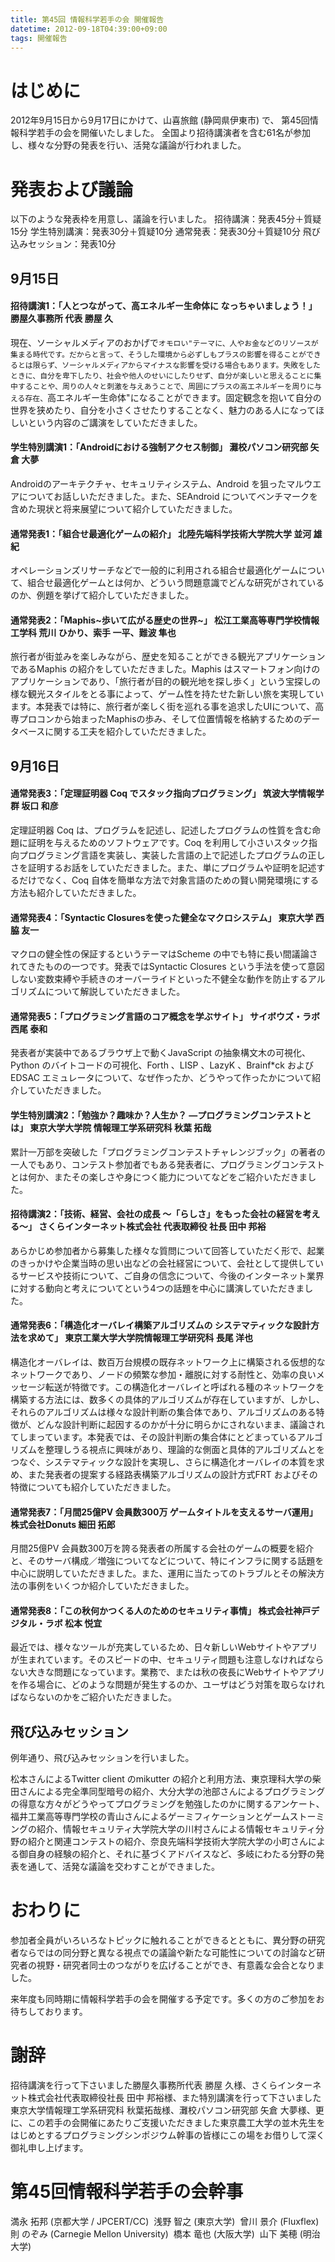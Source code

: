 ```yaml
---
title: 第45回 情報科学若手の会 開催報告
datetime: 2012-09-18T04:39:00+09:00
tags: 開催報告
---
```


# はじめに

2012年9月15日から9月17日にかけて、山喜旅館 (静岡県伊東市) で、 第45回情報科学若手の会を開催いたしました。 全国より招待講演者を含む61名が参加し、様々な分野の発表を行い、活発な議論が行われました。

# 発表および議論

以下のような発表枠を用意し、議論を行いました。
招待講演：発表45分＋質疑15分
学生特別講演：発表30分＋質疑10分
通常発表：発表30分＋質疑10分
飛び込みセッション：発表10分

## 9月15日

#### 招待講演1：「人とつながって、高エネルギー生命体に なっちゃいましょう！」 勝屋久事務所 代表 勝屋 久

現在、ソーシャルメディアのおかげで``オモロい"テーマに、人やお金などのリソースが集まる時代です。だからと言って、そうした環境から必ずしもプラスの影響を得ることができるとは限らず、ソーシャルメディアからマイナスな影響を受ける場合もあります。失敗をしたときに、自分を卑下したり、社会や他人のせいにしたりせず、自分が楽しいと思えることに集中することや、周りの人々と刺激を与えあうことで、周囲にプラスの高エネルギーを周りに与える存在、``高エネルギー生命体"になることができます。固定観念を抱いて自分の世界を狭めたり、自分を小さくさせたりすることなく、魅力のある人になってほしいという内容のご講演をしていただきました。

#### 学生特別講演1：「Androidにおける強制アクセス制御」 灘校パソコン研究部 矢倉 大夢

Androidのアーキテクチャ、セキュリティシステム、Android を狙ったマルウエアについてお話しいただきました。また、SEAndroid についてベンチマークを含めた現状と将来展望について紹介していただきました。

#### 通常発表1：「組合せ最適化ゲームの紹介」 北陸先端科学技術大学院大学 並河 雄紀

オペレーションズリサーチなどで一般的に利用される組合せ最適化ゲームについて、組合せ最適化ゲームとは何か、どういう問題意識でどんな研究がされているのか、例題を挙げて紹介していただきました。

#### 通常発表2：「Maphis~歩いて広がる歴史の世界~」 松江工業高等専門学校情報工学科 荒川 ひかり、索手 一平、難波 隼也

旅行者が街並みを楽しみながら、歴史を知ることができる観光アプリケーションであるMaphis の紹介をしていただきました。Maphis はスマートフォン向けのアプリケーションであり、「旅行者が目的の観光地を探し歩く」という宝探しの様な観光スタイルをとる事によって、ゲーム性を持たせた新しい旅を実現しています。本発表では特に、旅行者が楽しく街を巡れる事を追求したUIについて、高専プロコンから始まったMaphisの歩み、そして位置情報を格納するためのデータベースに関する工夫を紹介していただきました。

## 9月16日

#### 通常発表3：「定理証明器 Coq でスタック指向プログラミング」 筑波大学情報学群 坂口 和彦

定理証明器 Coq は、プログラムを記述し、記述したプログラムの性質を含む命題に証明を与えるためのソフトウェアです。Coq を利用して小さいスタック指向プログラミング言語を実装し、実装した言語の上で記述したプログラムの正しさを証明するお話をしていただきました。また、単にプログラムや証明を記述するだけでなく、Coq 自体を簡単な方法で対象言語のための賢い開発環境にする方法も紹介していただきました。

#### 通常発表4：「Syntactic Closuresを使った健全なマクロシステム」 東京大学 西脇 友一

マクロの健全性の保証するというテーマはScheme の中でも特に長い間議論されてきたものの一つです。発表ではSyntactic Closures という手法を使って意図しない変数束縛や手続きのオーバーライドといった不健全な動作を防止するアルゴリズムについて解説していただきました。

#### 通常発表5：「プログラミング言語のコア概念を学ぶサイト」 サイボウズ・ラボ 西尾 泰和

発表者が実装中であるブラウザ上で動くJavaScript の抽象構文木の可視化、Python のバイトコードの可視化、Forth 、LISP 、LazyK 、Brainf*ck およびEDSAC エミュレータについて、なぜ作ったか、どうやって作ったかについて紹介していただきました。

#### 学生特別講演2：「勉強か？趣味か？人生か？ ―プログラミングコンテストとは」 東京大学大学院 情報理工学系研究科 秋葉 拓哉

累計一万部を突破した「プログラミングコンテストチャレンジブック」の著者の一人でもあり、コンテスト参加者でもある発表者に、プログラミングコンテストとは何か、またその楽しさや身につく能力についてなどをご紹介いただきました。

#### 招待講演2：「技術、経営、会社の成長 ～「らしさ」をもった会社の経営を考える～」 さくらインターネット株式会社 代表取締役 社長 田中 邦裕

あらかじめ参加者から募集した様々な質問について回答していただく形で、起業のきっかけや企業当時の思い出などの会社経営について、会社として提供しているサービスや技術について、ご自身の信念について、今後のインターネット業界に対する動向と考えについてという4つの話題を中心に講演していただきました。

#### 通常発表6：「構造化オーバレイ構築アルゴリズムの システマティックな設計方法を求めて」 東京工業大学大学院情報理工学研究科 長尾 洋也

構造化オーバレイは、数百万台規模の既存ネットワーク上に構築される仮想的なネットワークであり、ノードの頻繁な参加・離脱に対する耐性と、効率の良いメッセージ転送が特徴です。この構造化オーバレイと呼ばれる種のネットワークを構築する方法には、数多くの具体的アルゴリズムが存在していますが、しかし、それらのアルゴリズムは様々な設計判断の集合体であり、アルゴリズムのある特徴が、どんな設計判断に起因するのかが十分に明らかにされないまま、議論されてしまっています。本発表では、その設計判断の集合体にとどまっているアルゴリズムを整理しうる視点に興味があり、理論的な側面と具体的アルゴリズムとをつなぐ、システマティックな設計を実現し、さらに構造化オーバレイの本質を求め、また発表者の提案する経路表構築アルゴリズムの設計方式FRT およびその特徴についても紹介していただきました。

#### 通常発表7：「月間25億PV 会員数300万 ゲームタイトルを支えるサーバ運用」 株式会社Donuts 細田 拓郎

月間25億PV 会員数300万を誇る発表者の所属する会社のゲームの概要を紹介と、そのサーバ構成／増強についてなどについて、特にインフラに関する話題を中心に説明していただきました。また、運用に当たってのトラブルとその解決方法の事例をいくつか紹介していただきました。

#### 通常発表8：「この秋何かつくる人のためのセキュリティ事情」 株式会社神戸デジタル・ラボ 松本 悦宜

最近では、様々なツールが充実しているため、日々新しいWebサイトやアプリが生まれています。そのスピードの中、セキュリティ問題も注意しなければならない大きな問題になっています。業務で、または秋の夜長にWebサイトやアプリを作る場合に、どのような問題が発生するのか、ユーザはどう対策を取らなければならないのかをご紹介いただきました。

## 飛び込みセッション

例年通り、飛び込みセッションを行いました。

松本さんによるTwitter client のmikutter の紹介と利用方法、東京理科大学の柴田さんによる完全準同型暗号の紹介、大分大学の池部さんによるプログラミングの得意な方々がどうやってプログラミングを勉強したのかに関するアンケート、福井工業高等専門学校の青山さんによるゲーミフィケーションとゲームストーミングの紹介、情報セキュリティ大学院大学の川村さんによる情報セキュリティ分野の紹介と関連コンテストの紹介、奈良先端科学技術大学院大学の小町さんによる御自身の経験の紹介と、それに基づくアドバイスなど、多岐にわたる分野の発表を通して、活発な議論を交わすことができました。

# おわりに

参加者全員がいろいろなトピックに触れることができるとともに、異分野の研究者ならではの同分野と異なる視点での議論や新たな可能性についての討論など研究者の視野・研究者同士のつながりを広げることができ、有意義な会合となりました。

来年度も同時期に情報科学若手の会を開催する予定です。多くの方のご参加をお待ちしております。

# 謝辞

招待講演を行って下さいました勝屋久事務所代表 勝屋 久様、さくらインターネット株式会社代表取締役社長 田中 邦裕様、また特別講演を行って下さいました東京大学情報理工学系研究科 秋葉拓哉様、灘校パソコン研究部 矢倉 大夢様、更に、この若手の会開催にあたりご支援いただきました東京農工大学の並木先生をはじめとするプログラミングシンポジウム幹事の皆様にこの場をお借りして深く御礼申し上げます。

# 第45回情報科学若手の会幹事

満永 拓邦 (京都大学 / JPCERT/CC) 
浅野 智之 (東京大学) 
曾川 景介 (Fluxflex)
則 のぞみ (Carnegie Mellon University) 
橋本 竜也 (大阪大学) 
山下 美穂 (明治大学)

